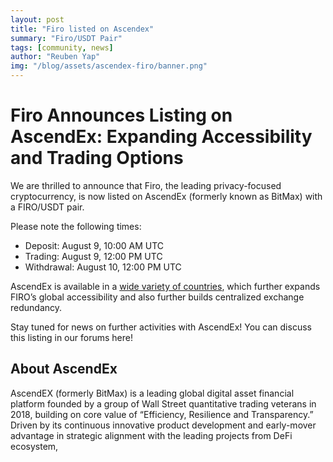 ```yaml
---
layout: post
title: "Firo listed on Ascendex"
summary: "Firo/USDT Pair"
tags: [community, news]
author: "Reuben Yap"
img: "/blog/assets/ascendex-firo/banner.png"
---
```

# Firo Announces Listing on AscendEx: Expanding Accessibility and Trading Options
We are thrilled to announce that Firo, the leading privacy-focused cryptocurrency, is now listed on AscendEx (formerly known as BitMax) with a FIRO/USDT pair.

Please note the following times:

* Deposit: August 9, 10:00 AM UTC
* Trading: August 9, 12:00 PM UTC
* Withdrawal: August 10, 12:00 PM UTC

AscendEx is available in a [wide variety of countries](https://ascendex.com/en/support/articles/36371-countriesregions-available-for-registration), which further expands FIRO’s global accessibility and also further builds centralized exchange redundancy.

Stay tuned for news on further activities with AscendEx! You can discuss this listing in our forums here!

## About AscendEx

AscendEX (formerly BitMax) is a leading global digital asset financial platform founded by a group of Wall Street quantitative trading veterans in 2018, building on core value of “Efficiency, Resilience and Transparency.” Driven by its continuous innovative product development and early-mover advantage in strategic alignment with the leading projects from DeFi ecosystem, 
